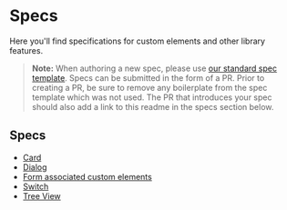 # Specs

Here you'll find specifications for custom elements and other library features.

> **Note:** When authoring a new spec, please use [our standard spec template](./template.md). Specs can be submitted in the form of a PR. Prior to creating a PR, be sure to remove any boilerplate from the spec template which was not used. The PR that introduces your spec should also add a link to this readme in the specs section below.

## Specs
- [Card](./card/card.md)
- [Dialog](./dialog/dialog.md)
- [Form associated custom elements]("./form-associated-custom-element.md")
- [Switch](./switch.md)
- [Tree View](./tree-view/tree-view.md)
